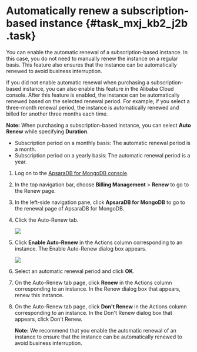 # Automatically renew a subscription-based instance {#task_mxj_kb2_j2b .task}

You can enable the automatic renewal of a subscription-based instance. In this case, you do not need to manually renew the instance on a regular basis. This feature also ensures that the instance can be automatically renewed to avoid business interruption.

If you did not enable automatic renewal when purchasing a subscription-based instance, you can also enable this feature in the Alibaba Cloud console. After this feature is enabled, the instance can be automatically renewed based on the selected renewal period. For example, if you select a three-month renewal period, the instance is automatically renewed and billed for another three months each time.

**Note:** When purchasing a subscription-based instance, you can select **Auto Renew** while specifying **Duration**.

-   Subscription period on a monthly basis: The automatic renewal period is a month.
-   Subscription period on a yearly basis: The automatic renewal period is a year.

1.  Log on to the [ApsaraDB for MongoDB console](https://mongodb.console.aliyun.com/#/mongodb/list). 
2.  In the top navigation bar, choose **Billing Management** \> **Renew** to go to the Renew page. 
3.  In the left-side navigation pane, click **ApsaraDB for MongoDB** to go to the renewal page of ApsaraDB for MongoDB. 
4.  Click the Auto-Renew tab. 

    ![](http://static-aliyun-doc.oss-cn-hangzhou.aliyuncs.com/assets/img/15365/15532412916740_en-US.png)

5.  Click **Enable Auto-Renew** in the Actions column corresponding to an instance. The Enable Auto-Renew dialog box appears. 

    ![](http://static-aliyun-doc.oss-cn-hangzhou.aliyuncs.com/assets/img/15365/15532412916739_en-US.png)

6.  Select an automatic renewal period and click **OK**. 
7.  On the Auto-Renew tab page, click **Renew** in the Actions column corresponding to an instance. In the Renew dialog box that appears, renew this instance. 
8.  On the Auto-Renew tab page, click **Don't Renew** in the Actions column corresponding to an instance. In the Don't Renew dialog box that appears, click Don't Renew. 

    **Note:** We recommend that you enable the automatic renewal of an instance to ensure that the instance can be automatically renewed to avoid business interruption.


